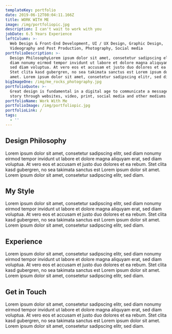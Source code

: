 ```yaml
---
templateKey: portfolio
date: 2019-06-12T08:04:11.166Z
title: WORK WITH ME
image: /img/portfoliopic.jpg
description: I can't wait to work with you
jobDate: 6.5 Years Experience
leftColumn: >-
  Web Design & Front-End Development, UI / UX Design, Graphic Design,
  Videography and Post Production, Photography, Social media
portfolioDescription: >-
  Design PhilosophyLorem ipsum dolor sit amet, consetetur sadipscing elitr, sed
  diam nonumy eirmod tempor invidunt ut labore et dolore magna aliquyam erat,
  sed diam voluptua. At vero eos et accusam et justo duo dolores et ea rebum.
  Stet clita kasd gubergren, no sea takimata sanctus est Lorem ipsum dolor sit
  amet. Lorem ipsum dolor sit amet, consetetur sadipscing elitr, sed diam.
bigImageOne: /img/me_rocks_photography.jpg
portfolioQuote: >-
  Great design is fundamental in a digital age to communicate a message / a
  story through websites, video, print, social media and other mediums.
portfolioName: Work With Me
portfolioImage: /img/portfoliopic.jpg
portfolioLink: /
tags:
  - ''
---
```

## Design Philosophy

Lorem ipsum dolor sit amet, consetetur sadipscing elitr, sed diam nonumy eirmod tempor invidunt ut labore et dolore magna aliquyam erat, sed diam voluptua. At vero eos et accusam et justo duo dolores et ea rebum. Stet clita kasd gubergren, no sea takimata sanctus est Lorem ipsum dolor sit amet. Lorem ipsum dolor sit amet, consetetur sadipscing elitr, sed diam.



## My Style

Lorem ipsum dolor sit amet, consetetur sadipscing elitr, sed diam nonumy eirmod tempor invidunt ut labore et dolore magna aliquyam erat, sed diam voluptua. At vero eos et accusam et justo duo dolores et ea rebum. Stet clita kasd gubergren, no sea takimata sanctus est Lorem ipsum dolor sit amet. Lorem ipsum dolor sit amet, consetetur sadipscing elitr, sed diam.



## Experience

Lorem ipsum dolor sit amet, consetetur sadipscing elitr, sed diam nonumy eirmod tempor invidunt ut labore et dolore magna aliquyam erat, sed diam voluptua. At vero eos et accusam et justo duo dolores et ea rebum. Stet clita kasd gubergren, no sea takimata sanctus est Lorem ipsum dolor sit amet. Lorem ipsum dolor sit amet, consetetur sadipscing elitr, sed diam.



## Get in Touch

Lorem ipsum dolor sit amet, consetetur sadipscing elitr, sed diam nonumy eirmod tempor invidunt ut labore et dolore magna aliquyam erat, sed diam voluptua. At vero eos et accusam et justo duo dolores et ea rebum. Stet clita kasd gubergren, no sea takimata sanctus est Lorem ipsum dolor sit amet. Lorem ipsum dolor sit amet, consetetur sadipscing elitr, sed diam.
